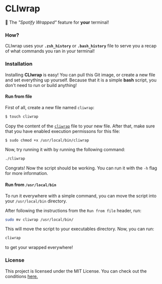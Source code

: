 # CLIwrap
🎉 The *"Spotify Wrapped"* feature for **your** terminal!

### How?
CLIwrap uses your **`.zsh_history`** or **`.bash_history`** file to serve you a recap of what commands you ran in your terminal!

### Installation
Installing **CLIwrap** is easy! You can pull this Git image, or create a new file and set everything up yourself. Because that it is a simple **bash** script, you don't need to run or build anything!

#### Run from file
First of all, create a new file named `cliwrap`:

```bash
$ touch cliwrap
```

Copy the content of the [`cliwrap`](CLIWRAP) file to your new file. After that, make sure that you have enabled execution permissons for this file:

```bash
$ sudo chmod +x /usr/local/bin/cliwrap
```

Now, try running it with by running the following command:

```bash
./cliwrap
```

Congrats! Now the script should be working. You can run it with the `-h` flag for more information.

#### Run from `/usr/local/bin`

To run it everywhere with a simple command, you can move the script into your `/usr/local/bin` directory.

After following the instructions from the `Run from file` header, run:

```bash
sudo mv cliwrap /usr/local/bin/
```

This will move the script to your executables directory. Now, you can run:

```bash
cliwrap
```

to get your wrapped everywhere!

### License
This project is licensed under the MIT License. You can check out the conditions [here.](LICENSE)
